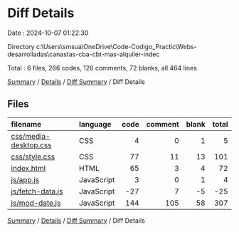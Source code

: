 # Diff Details

Date : 2024-10-07 01:22:30

Directory c:\\Users\\smsua\\OneDrive\\Code-Codigo_Practic\\Webs-desarrolladas\\canastas-cba-cbt-mas-alquiler-indec

Total : 6 files,  266 codes, 126 comments, 72 blanks, all 464 lines

[Summary](results.md) / [Details](details.md) / [Diff Summary](diff.md) / Diff Details

## Files
| filename | language | code | comment | blank | total |
| :--- | :--- | ---: | ---: | ---: | ---: |
| [css/media-desktop.css](/css/media-desktop.css) | CSS | 4 | 0 | 1 | 5 |
| [css/style.css](/css/style.css) | CSS | 77 | 11 | 13 | 101 |
| [index.html](/index.html) | HTML | 65 | 3 | 4 | 72 |
| [js/app.js](/js/app.js) | JavaScript | 3 | 0 | 1 | 4 |
| [js/fetch-data.js](/js/fetch-data.js) | JavaScript | -27 | 7 | -5 | -25 |
| [js/mod-date.js](/js/mod-date.js) | JavaScript | 144 | 105 | 58 | 307 |

[Summary](results.md) / [Details](details.md) / [Diff Summary](diff.md) / Diff Details
